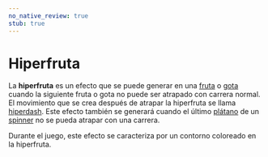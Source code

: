 ```yaml
---
no_native_review: true
stub: true
---
```


# Hiperfruta

La **hiperfruta** es un efecto que se puede generar en una [fruta](/wiki/Hit_object/Fruit) o [gota](/wiki/Hit_object/Juice_stream#gota) cuando la siguiente fruta o gota no puede ser atrapado con carrera normal. El movimiento que se crea después de atrapar la hiperfruta se llama [hiperdash](/wiki/Gameplay/Hyperdash). Este efecto también se generará cuando el último [plátano](/wiki/Hit_object/Banana) de un [spinner](/wiki/Hit_object/Spinner) no se pueda atrapar con una carrera.

Durante el juego, este efecto se caracteriza por un contorno coloreado en la hiperfruta.
